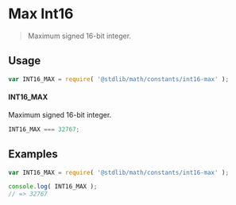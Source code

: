 # Max Int16

> Maximum signed 16-bit integer.

<section class="usage">

## Usage

``` javascript
var INT16_MAX = require( '@stdlib/math/constants/int16-max' );
```

#### INT16_MAX

Maximum signed 16-bit integer.

``` javascript
INT16_MAX === 32767;
```

</section>

<!-- /.usage -->


<section class="examples">

## Examples

<!-- TODO: better example -->

``` javascript
var INT16_MAX = require( '@stdlib/math/constants/int16-max' );

console.log( INT16_MAX );
// => 32767
```

</section>

<!-- /.examples -->


<section class="links">

</section>

<!-- /.links -->
